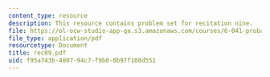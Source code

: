 ```yaml
---
content_type: resource
description: This resource contains problem set for recitation nine.
file: https://ol-ocw-studio-app-qa.s3.amazonaws.com/courses/6-041-probabilistic-systems-analysis-and-applied-probability-spring-2006/f95a743b480794c7f9b00b97f108d551_rec09.pdf
file_type: application/pdf
resourcetype: Document
title: rec09.pdf
uid: f95a743b-4807-94c7-f9b0-0b97f108d551
---
```

